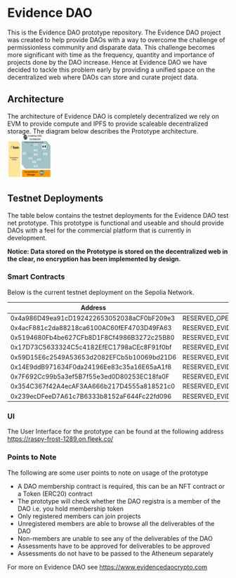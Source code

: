 # Evidence DAO
This is the Evidence DAO prototype repository. The Evidence DAO project was created to help provide DAOs with a way to overcome 
the challenge of permissionless community and disparate data. This challenge becomes more significant with time as the frequency, 
quantity and importance of projects done by the DAO increase. Hence at Evidence DAO we have decided to tackle this problem early by 
providing a unified space on the decentralized web where DAOs can store and curate project data. 

## Architecture 
The architecture of Evidence DAO is completely decentralized we rely on EVM to provide compute and IPFS to provide scaleable decentralized storage. The diagram below describes the Prototype architecture. 
<img src="https://github.com/cryptotwilight/evidenceDAO/blob/e871004b6cf41cd62693625c80281258607ab0d2/media/Evidence%20DA%20Architecture.png" width=100 height=100>

## Testnet Deployments 
The table below contains the testnet deployments for the Evidence DAO test net prototype. This prototype is functional and useable 
and should provide DAOs with a feel for the commercial platform that is currently in development. 

**Notice: Data stored on the Prototype is stored on the decentralized web in the clear, no encryption has been implemented by design.**
### Smart Contracts
Below is the current testnet deployment on the Sepolia Network. 

|**Address** 							   | **Contract** 								  | **Version**|
|------------------------------------------|----------------------------------------------|--------|
|0x4a986D49ea91cD192422653052038aCF0bF209e3|RESERVED_OPEN_REGISTER_LITE					  |1	   |
|0x4acF881c2da88218ca6100AC60fEF4703D49FA63|RESERVED_EVIDENCE_DAO_ATHENEUM_FACTORY		  |1       |
|0x5194680Fb4be627CFb8D1F8Cf4986B3272c25B80|RESERVED_EVIDENCE_DAO_GLOBAL_ADMINISTRATOR	  |0       |
|0x17D73C5633324C5c4182EfEC1798aCEc8F91f0bf|RESERVED_EVIDENCE_DAO_FACTORY				  |1       |
|0x59D15E6c2549A53653d2082EFCb5b10069bd21D6|RESERVED_EVIDENCE_DAO_DELIVERABLE_FACTORY	  |1	   |
|0x14E9ddB971634F0da24196Ee83c35a16E65aA1f8|RESERVED_EVIDENCE_DAO_REWARDED_PRODUCT_FACTORY|1	   |
|0x7F692Cc99b5a3ef5B7f55e3ed0D80253EC18fa0F|RESERVED_EVIDENCE_PROOF_NFT_FACTORY			  |2	   |
|0x354C367f42A4ecAF3AA666b217D4555a818521c0|RESERVED_EVIDENCE_DAO_PROJECT_FACTORY		  |2	   |
|0x239ecDFeeD7A61c7B6333b8152aF644Fc22fd096|RESERVED_EVIDENCE_DAO_CORE					  |1	   |


### UI 
The User Interface for the prototype can be found at the following address 
https://raspy-frost-1289.on.fleek.co/


### Points to Note 
The following are some user points to note on usage of the prototype
* A DAO membership contract is required, this can be an NFT contract or a Token (ERC20) contract 
* The prototype will check whether the DAO registra is a member of the DAO i.e. you hold membership token 
* Only registered members can join projects 
* Unregistered members are able to browse all the deliverables of the DAO 
* Non-members are unable to see any of the deliverables of the DAO 
* Assessments have to be approved for deliverables to be approved 
* Assessments do not have to be passed to the Atheneum separately 



For more on Evidence DAO see
https://www.evidencedaocrypto.com
